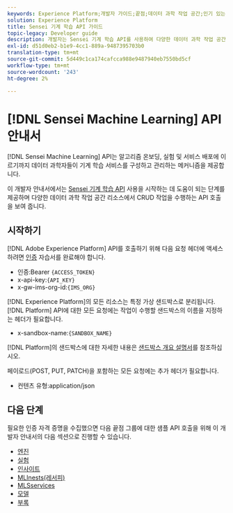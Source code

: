 ```yaml
---
keywords: Experience Platform;개발자 가이드;끝점;데이터 과학 작업 공간;인기 있는 주제;데이터 과학 작업 공간;데이터 과학
solution: Experience Platform
title: Sensei 기계 학습 API 가이드
topic-legacy: Developer guide
description: 개발자는 Sensei 기계 학습 API를 사용하여 다양한 데이터 과학 작업 공간 리소스에 대해 CRUD 작업을 수행할 수 있습니다. API를 사용하여 주요 작업을 수행하는 방법에 대해 알아보려면 이 안내서를 따르십시오.
exl-id: d51d0eb2-b1e9-4cc1-889a-9487395703b0
translation-type: tm+mt
source-git-commit: 5d449c1ca174cafcca988e9487940eb7550bd5cf
workflow-type: tm+mt
source-wordcount: '243'
ht-degree: 2%

---
```


# [!DNL Sensei Machine Learning] API 안내서

[!DNL Sensei Machine Learning] API는 알고리즘 온보딩, 실험 및 서비스 배포에 이르기까지 데이터 과학자들이 기계 학습 서비스를 구성하고 관리하는 메커니즘을 제공합니다.

이 개발자 안내서에서는 [Sensei 기계 학습 API](https://www.adobe.io/apis/experienceplatform/home/api-reference.html#!acpdr/swagger-specs/sensei-ml-api.yaml) 사용을 시작하는 데 도움이 되는 단계를 제공하며 다양한 데이터 과학 작업 공간 리소스에서 CRUD 작업을 수행하는 API 호출을 보여 줍니다.

## 시작하기

[!DNL Adobe Experience Platform] API를 호출하기 위해 다음 요청 헤더에 액세스하려면 [인증](https://www.adobe.com/go/platform-api-authentication-en) 자습서를 완료해야 합니다.

* 인증:Bearer `{ACCESS_TOKEN}`
* x-api-key:`{API_KEY}`
* x-gw-ims-org-id:`{IMS_ORG}`

[!DNL Experience Platform]의 모든 리소스는 특정 가상 샌드박스로 분리됩니다. [!DNL Platform] API에 대한 모든 요청에는 작업이 수행할 샌드박스의 이름을 지정하는 헤더가 필요합니다.

* x-sandbox-name:`{SANDBOX_NAME}`

[!DNL Platform]의 샌드박스에 대한 자세한 내용은 [샌드박스 개요 설명서](../../sandboxes/home.md)를 참조하십시오.

페이로드(POST, PUT, PATCH)을 포함하는 모든 요청에는 추가 헤더가 필요합니다.

* 컨텐츠 유형:application/json

## 다음 단계

필요한 인증 자격 증명을 수집했으면 다음 끝점 그룹에 대한 샘플 API 호출을 위해 이 개발자 안내서의 다음 섹션으로 진행할 수 있습니다.

* [엔진](./engines.md)
* [실험](./experiments.md)
* [인사이트](./insights.md)
* [MLInests(레서피)](./mlinstances.md)
* [MLSservices](./mlservices.md)
* [모델](./models.md)
* [부록](./appendix.md)
